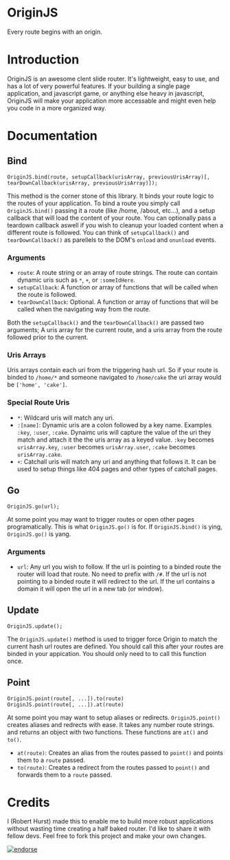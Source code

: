 OriginJS
========
Every route begins with an origin.

Introduction
============
OriginJS is an awesome clent slide router. It's lightweight, easy to use, and has a lot of very powerful features.
If your building a single page application, and javascript game, or anything else heavy in javascript, OriginJS will
make your application more accessable and might even help you code in a more organized way.


Documentation
=============

Bind
----

    OriginJS.bind(route, setupCallback(urisArray, previousUrisArray)[, tearDownCallback(urisArray, previousUrisArray)]);

This method is the corner stone of this library. It binds your route logic to the routes of your application. To bind a
route you simply call `OriginJS.bind()` passing it a route (like /home, /about, etc...), and a setup callback that will
load the content of your route. You can optionally pass a teardown callback aswell if you wish to cleanup your loaded
content when a different route is followed. You can think of `setupCallback()` and `tearDownCallback()` as parellels to the
DOM's `onload` and `onunload` events.

### Arguments

- `route`: A route string or an array of route strings. The route can contain dynamic uris such as `*`, `+`, or `:someIdHere`.
- `setupCallback`: A function or array of functions that will be called when the route is followed.
- `tearDownCallback`: Optional. A function or array of functions that will be called when the navigating way from the route.

Both the `setupCallback()` and the `tearDownCallback()` are passed two arguments; A uris array for the current route,
and a uris array from the route followed prior to the current.

### Uris Arrays
Uris arrays contain each uri from the triggering hash url. So if your route is binded to `/home/*` and someone navigated
to `/home/cake` the uri array would be `['home', 'cake']`.

### Special Route Uris

- `*`: Wildcard uris will match any uri.
- `:[name]`: Dynamic uris are a colon followed by a key name. Examples `:key`, `:user`, `:cake`. Dynaimc uris will capture
the value of the uri they match and attach it the the uris array as a keyed value. `:key` becomes `urisArray.key`,
`:user` becomes `urisArray.user`, `:cake` becomes `urisArray.cake`.
- `+`: Catchall uris will match any uri and anything that follows it. It can be used to setup things like 404 pages and
other types of catchall pages.

Go
--

	OriginJS.go(url);

At some point you may want to trigger routes or open other pages programatically. This is what `OriginJS.go()` is for.
If `OriginJS.bind()` is ying, `OriginJS.go()` is yang.

### Arguments

- `url`: Any url you wish to follow. If the url is pointing to a binded route the router will load that route. No need to
prefix with `/#`. If the url is not pointing to a binded route it will redirect to the url. If the url contains a domain
it will open the url in a new tab (or window).

Update
------

	OriginJS.update();

The `OriginJS.update()` method is used to trigger force Origin to match the current hash url routes are defined. You should
call this after your routes are binded in your appication. You should only need to to call this function once.

Point
-----

	OriginJS.point(route[, ...]).to(route)
	OriginJS.point(route[, ...]).at(route)

At some point you may want to setup aliases or redirects. `OriginJS.point()` creates aliases and redrects with ease. It
takes any number route strings. and returns an object with two functions. These functions are `at()` and `to()`.

- `at(route)`: Creates an alias from the routes passed to `point()` and points them to a `route` passed.
- `to(route)`: Creates a redirect from the routes passed to `point()` and forwards them to a `route` passed.

Credits
=======

I (Robert Hurst) made this to enable me to build more robust applications without wasting time creating a half baked 
router. I'd like to share it with fellow devs. Feel free to fork this project and make your own changes.

[![endorse](http://api.coderwall.com/robertwhurst/endorsecount.png)](http://coderwall.com/robertwhurst)

